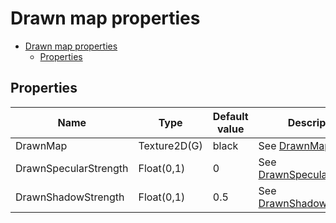 # Drawn map properties

- [Drawn map properties](#drawn-map-properties)
  - [Properties](#properties)

## Properties
| Name                  | Type         | Default value | Description                                                                                      |
| --------------------- | ------------ | ------------- | ------------------------------------------------------------------------------------------------ |
| DrawnMap              | Texture2D(G) | black         | See [DrawnMap](../common/drawn_map_property_descriptions.md#drawnmap).                           |
| DrawnSpecularStrength | Float(0,1)   | 0             | See [DrawnSpecularStrength](../common/drawn_map_property_descriptions.md#drawnspecularstrength). |
| DrawnShadowStrength   | Float(0,1)   | 0.5           | See [DrawnShadowStrength](../common/drawn_map_property_descriptions.md#drawnshadowstrength).     |
